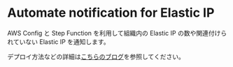 # Automate notification for Elastic IP

AWS Config と Step Function を利用して組織内の Elastic IP の数や関連付けられていない Elastic IP を通知します。

デプロイ方法などの詳細は[こちらのブログ](https://www.geekfeed.co.jp/geekblog/automate-notification-for-eip)を参照してください。
